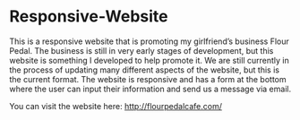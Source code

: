 # Responsive-Website

This is a responsive website that is promoting my girlfriend’s business Flour Pedal. The business is still in very early stages of development, but this website is something I developed to help promote it. We are still currently in the process of updating many different aspects of the website, but this is the current format. The website is responsive and has a form at the bottom where the user can input their information and send us a message via email. 

You can visit the website here:  http://flourpedalcafe.com/
